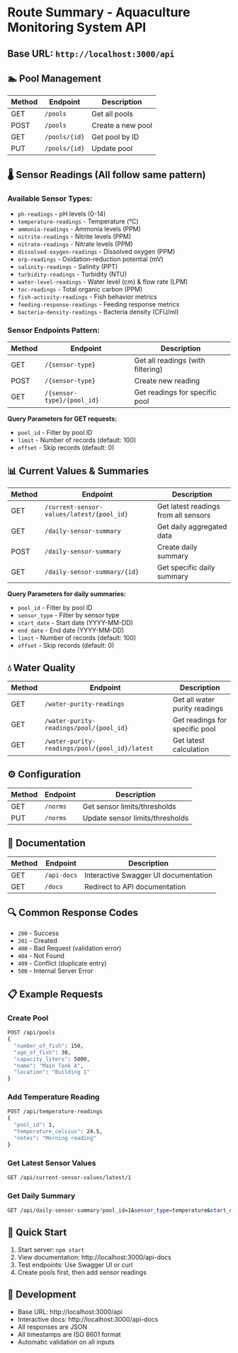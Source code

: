 # Route Summary - Aquaculture Monitoring System API

## Base URL: `http://localhost:3000/api`

## 🏊 Pool Management
| Method | Endpoint | Description |
|--------|----------|-------------|
| GET | `/pools` | Get all pools |
| POST | `/pools` | Create a new pool |
| GET | `/pools/{id}` | Get pool by ID |
| PUT | `/pools/{id}` | Update pool |

## 🌡️ Sensor Readings (All follow same pattern)

### Available Sensor Types:
- `ph-readings` - pH levels (0-14)
- `temperature-readings` - Temperature (°C)
- `ammonia-readings` - Ammonia levels (PPM)
- `nitrite-readings` - Nitrite levels (PPM)
- `nitrate-readings` - Nitrate levels (PPM)
- `dissolved-oxygen-readings` - Dissolved oxygen (PPM)
- `orp-readings` - Oxidation-reduction potential (mV)
- `salinity-readings` - Salinity (PPT)
- `turbidity-readings` - Turbidity (NTU)
- `water-level-readings` - Water level (cm) & flow rate (LPM)
- `toc-readings` - Total organic carbon (PPM)
- `fish-activity-readings` - Fish behavior metrics
- `feeding-response-readings` - Feeding response metrics
- `bacteria-density-readings` - Bacteria density (CFU/ml)

### Sensor Endpoints Pattern:
| Method | Endpoint | Description |
|--------|----------|-------------|
| GET | `/{sensor-type}` | Get all readings (with filtering) |
| POST | `/{sensor-type}` | Create new reading |
| GET | `/{sensor-type}/{pool_id}` | Get readings for specific pool |

**Query Parameters for GET requests:**
- `pool_id` - Filter by pool ID
- `limit` - Number of records (default: 100)
- `offset` - Skip records (default: 0)

## 📊 Current Values & Summaries
| Method | Endpoint | Description |
|--------|----------|-------------|
| GET | `/current-sensor-values/latest/{pool_id}` | Get latest readings from all sensors |
| GET | `/daily-sensor-summary` | Get daily aggregated data |
| POST | `/daily-sensor-summary` | Create daily summary |
| GET | `/daily-sensor-summary/{id}` | Get specific daily summary |

**Query Parameters for daily summaries:**
- `pool_id` - Filter by pool ID
- `sensor_type` - Filter by sensor type
- `start_date` - Start date (YYYY-MM-DD)
- `end_date` - End date (YYYY-MM-DD)
- `limit` - Number of records (default: 100)
- `offset` - Skip records (default: 0)

## 💧 Water Quality
| Method | Endpoint | Description |
|--------|----------|-------------|
| GET | `/water-purity-readings` | Get all water purity readings |
| GET | `/water-purity-readings/pool/{pool_id}` | Get readings for specific pool |
| GET | `/water-purity-readings/pool/{pool_id}/latest` | Get latest calculation |

## ⚙️ Configuration
| Method | Endpoint | Description |
|--------|----------|-------------|
| GET | `/norms` | Get sensor limits/thresholds |
| PUT | `/norms` | Update sensor limits/thresholds |

## 📝 Documentation
| Method | Endpoint | Description |
|--------|----------|-------------|
| GET | `/api-docs` | Interactive Swagger UI documentation |
| GET | `/docs` | Redirect to API documentation |

## 🔍 Common Response Codes
- `200` - Success
- `201` - Created
- `400` - Bad Request (validation error)
- `404` - Not Found
- `409` - Conflict (duplicate entry)
- `500` - Internal Server Error

## 📋 Example Requests

### Create Pool
```bash
POST /api/pools
{
  "number_of_fish": 150,
  "age_of_fish": 30,
  "capacity_liters": 5000,
  "name": "Main Tank A",
  "location": "Building 1"
}
```

### Add Temperature Reading
```bash
POST /api/temperature-readings
{
  "pool_id": 1,
  "temperature_celsius": 24.5,
  "notes": "Morning reading"
}
```

### Get Latest Sensor Values
```bash
GET /api/current-sensor-values/latest/1
```

### Get Daily Summary
```bash
GET /api/daily-sensor-summary?pool_id=1&sensor_type=temperature&start_date=2024-01-01
```

## 🎯 Quick Start
1. Start server: `npm start`
2. View documentation: http://localhost:3000/api-docs
3. Test endpoints: Use Swagger UI or curl
4. Create pools first, then add sensor readings

## 🔧 Development
- Base URL: http://localhost:3000/api
- Interactive docs: http://localhost:3000/api-docs
- All responses are JSON
- All timestamps are ISO 8601 format
- Automatic validation on all inputs
